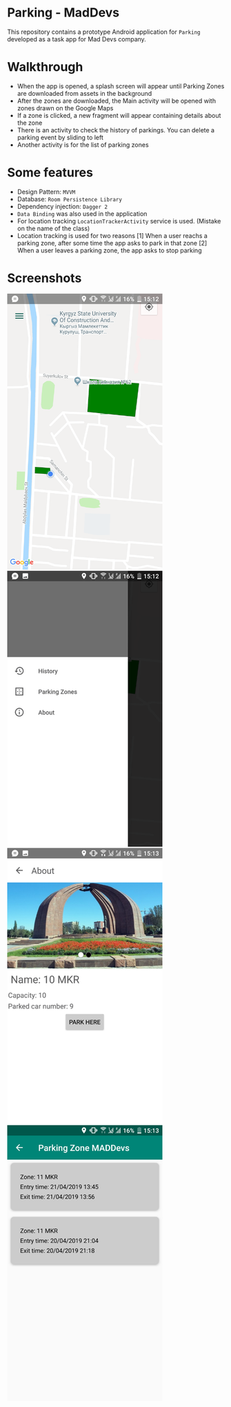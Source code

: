 # Parking - MadDevs


This repository contains a prototype Android application for `Parking` developed as a task app for Mad Devs company.


# Walkthrough

*	When the app is opened, a splash screen will appear until Parking Zones are downloaded from assets in the background
* After the zones are downloaded, the Main activity will be opened with zones drawn on the Google Maps
* If a zone is clicked, a new fragment will appear containing details about the zone
* There is an activity to check the history of parkings. You can delete a parking event by sliding to left
* Another activity is for the list of parking zones

# Some features

* Design Pattern: `MVVM`
* Database: `Room Persistence Library`
* Dependency injection: `Dagger 2`
* `Data Binding` was also used in the application
* For location tracking `LocationTrackerActivity` service is used. (Mistake on the name of the class)
* Location tracking is used for two reasons
		[1] When a user reachs a parking zone, after some time the app asks to park in that zone
		[2] When a user leaves a parking zone, the app asks to stop parking
		
# Screenshots

<img src="/screenshots/1.png?raw=true" width="360" height="640" />
<img src="/screenshots/2.png?raw=true" width="360" height="640" />
<img src="/screenshots/3.png?raw=true" width="360" height="640" />
<img src="/screenshots/4.png?raw=true" width="360" height="640" />
